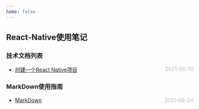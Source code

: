 ```yaml
---
home: false
---
```

## React-Native使用笔记
### 技术文档列表
* [创建一个React Native项目](https://www.reactnative.cn/docs/getting-started)  <span style="color:#bbb; float:right">2021-06-10</span>

### MarkDown使用指南
* [MarkDown](../blog-daily/use-markdown)  <span style="color:#bbb; float:right">2021-06-24</span>
